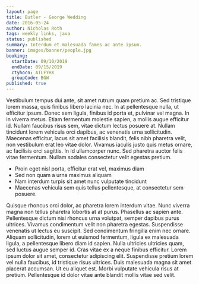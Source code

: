 ```yaml
---
layout: page
title: Butler - George Wedding
date: 2016-05-24
author: Nicholas Roth
tags: weekly links, java
status: published
summary: Interdum et malesuada fames ac ante ipsum.
banner: images/banner/people.jpg
booking:
  startDate: 09/10/2019
  endDate: 09/15/2019
  ctyhocn: ATLFYHX
  groupCode: BGW
published: true
---
```

Vestibulum tempus dui ante, sit amet rutrum quam pretium ac. Sed tristique lorem massa, quis finibus libero lacinia nec. In at pellentesque nulla, ut efficitur ipsum. Donec sem ligula, finibus id porta et, pulvinar vel magna. In in viverra metus. Etiam fermentum molestie sapien, a mollis augue efficitur id. Nullam faucibus risus sem, vitae dictum lectus posuere at. Nullam tincidunt lorem vehicula orci dapibus, ac venenatis urna sollicitudin. Maecenas efficitur, lacus sit amet facilisis blandit, felis nibh pharetra velit, non vestibulum erat leo vitae dolor. Vivamus iaculis justo quis metus ornare, ac facilisis orci sagittis. In id ullamcorper nunc. Sed pharetra auctor felis vitae fermentum. Nullam sodales consectetur velit egestas pretium.

* Proin eget nisl porta, efficitur erat vel, maximus diam
* Sed non quam a urna maximus aliquam
* Nam interdum turpis sit amet nunc vulputate tincidunt
* Maecenas vehicula sem quis tellus pellentesque, at consectetur sem posuere.

Quisque rhoncus orci dolor, ac pharetra lorem interdum vitae. Nunc viverra magna non tellus pharetra lobortis at at purus. Phasellus ac sapien ante. Pellentesque dictum nisi rhoncus urna volutpat, semper dapibus purus ultrices. Vivamus condimentum velit non pharetra egestas. Suspendisse venenatis ut lectus eu suscipit. Sed condimentum fringilla enim nec ornare. Aliquam sollicitudin, lorem ut euismod fermentum, ligula ex malesuada ligula, a pellentesque libero diam id sapien. Nulla ultricies ultricies quam, sed luctus augue semper id. Cras vitae ex a neque finibus efficitur. Lorem ipsum dolor sit amet, consectetur adipiscing elit. Suspendisse pretium lorem vel nulla faucibus, id tristique risus ultrices. Duis malesuada magna sit amet placerat accumsan. Ut eu aliquet est. Morbi vulputate vehicula risus at pretium. Pellentesque id dolor vitae ante blandit mollis vitae sed velit.
